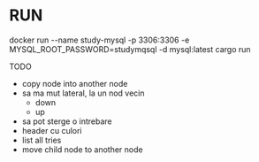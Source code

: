 RUN
===
docker run --name study-mysql -p 3306:3306 -e MYSQL_ROOT_PASSWORD=studymqsql -d mysql:latest
cargo run


TODO
- copy node into another node
- sa ma mut lateral, la un nod vecin
	- down
	- up
- sa pot sterge o intrebare
- header cu culori
- list all tries
- move child node to another node
